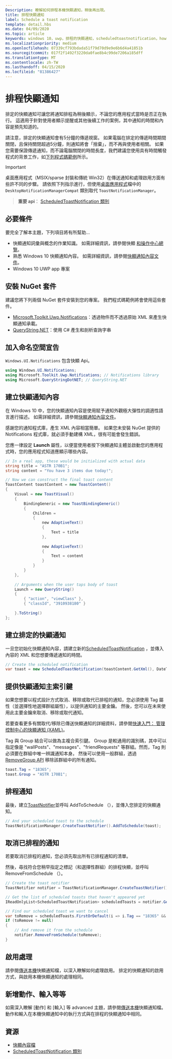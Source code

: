 ```yaml
---
Description: 瞭解如何排程本機快顯通知，稍後再出現。
title: 排程快顯通知
label: Schedule a toast notification
template: detail.hbs
ms.date: 04/09/2020
ms.topic: article
keywords: windows 10，uwp，排程的快顯通知，scheduledtoastnotification，how to，快速入門，開始使用，程式碼範例，逐步解說
ms.localizationpriority: medium
ms.openlocfilehash: 07339cf793bdada51f79d70d9e9e6b6d4a41851b
ms.sourcegitcommit: 017f2f1492f3220da0fae8b4c99de7206a185dff
ms.translationtype: MT
ms.contentlocale: zh-TW
ms.lasthandoff: 04/15/2020
ms.locfileid: "81386427"
---
```

# <a name="schedule-a-toast-notification"></a>排程快顯通知

排定的快顯通知可讓您將通知排程為稍後顯示，不論您的應用程式當時是否正在執行。 這適用于針對使用者顯示提醒或其他後續工作的案例，其中通知的時間和內容是預先知道的。

請注意，排定的快顯通知會有5分鐘的傳遞視窗。 如果電腦在排定的傳遞時間期間關閉，且保持關閉超過5分鐘，則通知將會「捨棄」，而不再與使用者相關。 如果您需要保證傳遞通知，而不論電腦關閉的時間長度，我們建議您使用具有時間觸發程式的背景工作，如[下列程式碼範例](https://github.com/WindowsNotifications/quickstart-snoozable-toasts-even-if-computer-is-off)所示。

> [!IMPORTANT]
> 桌面應用程式（MSIX/sparse 封裝和傳統 Win32）在傳送通知和處理啟用方面有些許不同的步驟。 請依照下列指示進行，但使用[桌面應用程式](toast-desktop-apps.md)檔中的 `DesktopNotificationManagerCompat` 類別取代 `ToastNotificationManager`。

> **重要 api**： [ScheduledToastNotification 類別](https://docs.microsoft.com/uwp/api/Windows.UI.Notifications.ScheduledToastNotification)


## <a name="prerequisites"></a>必要條件

要完全了解本主題，下列項目將有所幫助...

* 快顯通知詞彙與概念的作業知識。 如需詳細資訊，請參閱快顯 [和操作中心總覽](https://blogs.msdn.microsoft.com/tiles_and_toasts/2015/07/08/toast-notification-and-action-center-overview-for-windows-10/)。
* 熟悉 Windows 10 快顯通知內容。 如需詳細資訊，請參閱[快顯通知內容文件](adaptive-interactive-toasts.md)。
* Windows 10 UWP app 專案


## <a name="install-nuget-packages"></a>安裝 NuGet 套件

建議您將下列兩個 NuGet 套件安裝到您的專案。 我們程式碼範例將會使用這些套件。

* [Microsoft.Toolkit.Uwp.Notifications](https://www.nuget.org/packages/Microsoft.Toolkit.Uwp.Notifications/)：透過物件而不透過原始 XML 來產生快顯通知承載。
* [QueryString.NET](https://www.nuget.org/packages/QueryString.NET/)：使用 C# 產生和剖析查詢字串


## <a name="add-namespace-declarations"></a>加入命名空間宣告

`Windows.UI.Notifications` 包含快顯 Api。

```csharp
using Windows.UI.Notifications;
using Microsoft.Toolkit.Uwp.Notifications; // Notifications library
using Microsoft.QueryStringDotNET; // QueryString.NET
```


## <a name="construct-the-toast-content"></a>建立快顯通知內容

在 Windows 10 中，您的快顯通知內容是使用賦予通知外觀極大彈性的調適性語言進行描述。 如需詳細資訊，請參閱[快顯通知內容文件](adaptive-interactive-toasts.md)。

感謝您的通知程式庫，產生 XML 內容相當簡單。 如果您未安裝 NuGet 提供的 Notifications 程式庫，就必須手動建構 XML，很有可能會發生錯誤。

您應一律設定 **Launch** 屬性，以便當使用者按下快顯通知主體並啟動您的應用程式時，您的應用程式知道應顯示哪些內容。

```csharp
// In a real app, these would be initialized with actual data
string title = "ASTR 170B1";
string content = "You have 3 items due today!";

// Now we can construct the final toast content
ToastContent toastContent = new ToastContent()
{
    Visual = new ToastVisual()
    {
        BindingGeneric = new ToastBindingGeneric()
        {
            Children =
            {
                new AdaptiveText()
                {
                    Text = title
                },
     
                new AdaptiveText()
                {
                    Text = content
                }
            }
        }
    },
 
    // Arguments when the user taps body of toast
    Launch = new QueryString()
    {
        { "action", "viewClass" },
        { "classId", "3910938180" }
 
    }.ToString()
};
```

## <a name="create-the-scheduled-toast"></a>建立排定的快顯通知

一旦您初始化快顯通知內容，請建立新的[ScheduledToastNotification](https://docs.microsoft.com/uwp/api/Windows.UI.Notifications.ScheduledToastNotification) ，並傳入內容的 XML 和您想要傳遞通知的時間。

```csharp
// Create the scheduled notification
var toast = new ScheduledToastNotification(toastContent.GetXml(), DateTime.Now.AddSeconds(5));
```


## <a name="provide-a-primary-key-for-your-toast"></a>提供快顯通知主索引鍵

如果您想要以程式設計方式取消、移除或取代已排程的通知，您必須使用 Tag 屬性（並選擇性地選擇群組屬性），以提供通知的主要金鑰。 然後，您可以在未來使用此主要金鑰來取消、移除或取代通知。

若要查看更多有關取代/移除已傳送快顯通知的詳細資料，請參閱[快速入門： 管理控制中心的快顯通知 (XAML)](https://docs.microsoft.com/previous-versions/windows/apps/dn631260(v=win.10))。

Tag 與 Group 結合可以做為主複合索引鍵。 Group 是較通用的識別碼，其中可以指定像是 "wallPosts"、"messages"、"friendRequests" 等群組。然而，Tag 則必須要在群組中唯一辨識通知本身。 然後可以使用一般群組，透過 [RemoveGroup API](https://docs.microsoft.com/uwp/api/Windows.UI.Notifications.ToastNotificationHistory#Windows_UI_Notifications_ToastNotificationHistory_RemoveGroup_System_String_) 移除該群組中的所有通知。

```csharp
toast.Tag = "18365";
toast.Group = "ASTR 170B1";
```


## <a name="schedule-the-notification"></a>排程通知

最後，建立[ToastNotifier](https://docs.microsoft.com/uwp/api/windows.ui.notifications.toastnotifier)並呼叫 AddToSchedule （），並傳入您排定的快顯通知。

```csharp
// And your scheduled toast to the schedule
ToastNotificationManager.CreateToastNotifier().AddToSchedule(toast);
```


## <a name="cancel-scheduled-notifications"></a>取消已排程的通知

若要取消已排程的通知，您必須先取出所有已排程通知的清單。

然後，尋找符合您稍早指定之標記（和選擇性群組）的排程快顯，並呼叫 RemoveFromSchedule （）。

```csharp
// Create the toast notifier
ToastNotifier notifier = ToastNotificationManager.CreateToastNotifier();

// Get the list of scheduled toasts that haven't appeared yet
IReadOnlyList<ScheduledToastNotification> scheduledToasts = notifier.GetScheduledToastNotifications();

// Find our scheduled toast we want to cancel
var toRemove = scheduledToasts.FirstOrDefault(i => i.Tag == "18365" && i.Group == "ASTR 170B1");
if (toRemove != null)
{
    // And remove it from the schedule
    notifier.RemoveFromSchedule(toRemove);
}
```


## <a name="activation-handling"></a>啟用處理

請參閱[傳送本機](send-local-toast.md)快顯通知檔，以深入瞭解如何處理啟用。 排定的快顯通知的啟用方式，與啟用本機快顯通知的處理相同。


## <a name="adding-actions-inputs-and-more"></a>新增動作、輸入等等

如需深入瞭解 [動作] 和 [輸入] 等 advanced 主題，請參閱[傳送本機](send-local-toast.md)快顯通知檔。 動作和輸入在本機快顯通知中的執行方式與在排程的快顯通知中相同。


## <a name="resources"></a>資源

* [快顯內容檔](adaptive-interactive-toasts.md)
* [ScheduledToastNotification 類別](https://docs.microsoft.com/uwp/api/Windows.UI.Notifications.ScheduledToastNotification)
